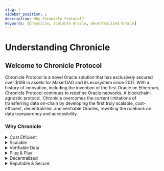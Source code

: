 ```yaml
---
slug: /
sidebar_position: 1
description: Why Chronicle Protocol?
keywords: [Chronicle, scalable Oracle, decentralized Oracle]
---
```


# Understanding Chronicle

## **Welcome to Chronicle Protocol**

Chronicle Protocol is a novel Oracle solution that has exclusively secured over $10B in assets for MakerDAO and its ecosystem since 2017. With a history of innovation, including the invention of the first Oracle on Ethereum, Chronicle Protocol continues to redefine Oracle networks. A blockchain-agnostic protocol, Chronicle overcomes the current limitations of transferring data on-chain by developing the first truly scalable, cost-efficient, decentralized, and verifiable Oracles, rewriting the rulebook on data transparency and accessibility.

### **Why Chronicle**
<details>
 <summary>Cost Efficient</summary>

While other Oracles rely on the Elliptical Curve Digital Signature Algorithm (ECDSA), which creates a one-to-one relationship between the number of validators and their signatures, Scribe utilizes a novel application of **Schnorr Signature cryptography**. This allows the consolidation of signatures from a scalable set of validators into a single "super signature" that is then verified by ECDSA. The result? **A near-constant gas cost for Oracle updates, regardless of how many validators are involved.**
</details>
<details>
<summary> Scalable</summary>

The ingenious application of Schnorr Signature cryptography allows Chronicle Oracles to achieve scalability by **decoupling the validator number from the gas cost**. 
</details>
<details>
<summary> Verifiable Data</summary>

The Dashboard ensures **verifiability at every level**. Users can cryptographically verify any Validator's Signature in the browser, as well as the Schnorr Signature used to push the price onchain to the corresponding Oracle.
</details>
<details>
<summary>Plug & Play</summary>

The protocol architecture prioritizes accessibility. Chronicle is a **blockchain-agnostic protocol** that can be deployed easily to almost any chain. Chronicle Oracles offer seamless integration capabilities, allowing them to be incorporated into existing protocols on supported chains within minutes.
</details>
<details>
<summary>Decentralized</summary>

Chronicle’s validators are run by the community. Given the decoupling of the number of validators and gas costs, Chronicle enables greater decentralization, delivering **more security and more resilience at a near-constant price**. 
</details>
<details>
<summary>Reputable & Secure</summary>

Chronicle’s **validators are represented by a community of leading blockchain protocols** including [MakerDAO](https://makerdao.com/), [Infura](https://www.infura.io/), [Gitcoin](https://www.gitcoin.co/), [Etherscan](https://etherscan.io/), [Gnosis](https://www.gnosis.io/), [DeFi Saver](https://defisaver.com/), and more. This approach is unique to Chronicle and ensures that the Oracle data is being signed by some of the most trusted and reputable projects in the blockchain space, further reinforcing trust in the protocol.

Chronicle is the second largest Oracle provider by Total Value Secured (TVS) and currently secures around **$6B** for reputable protocols such as MakerDAO. 

</details>


